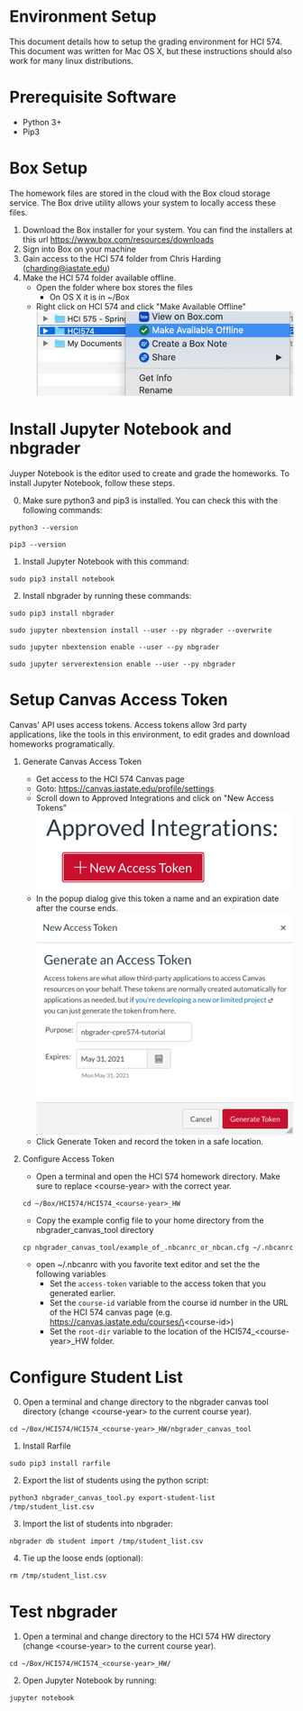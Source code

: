 # Environment Setup
This document details how to setup the grading environment for HCI 574. This document was written for Mac OS X, but these instructions should also work for many linux distributions. 

# Prerequisite Software
- Python 3+
- Pip3

# Box Setup
The homework files are stored in the cloud with the Box cloud storage service. The Box drive utility allows your system to locally access these files.

1. Download the Box installer for your system. You can find the installers at this url https://www.box.com/resources/downloads
2. Sign into Box on your machine
3. Gain access to the HCI 574 folder from Chris Harding (charding@iastate.edu)
4. Make the HCI 574 folder available offline.
    - Open the folder where box stores the files
        - On OS X it is in ~/Box
    - Right click on HCI 574 and click "Make Available Offline"
    ![right click menu](./right-click-menu.png)


# Install Jupyter Notebook and nbgrader
Juyper Notebook is the editor used to create and grade the homeworks. To install Jupyter Notebook, follow these steps.

0. Make sure python3 and pip3 is installed. You can check this with the following commands:
```
python3 --version
```
```
pip3 --version
```
1. Install Jupyter Notebook with this command:
```
sudo pip3 install notebook
```
2. Install nbgrader by running these commands:
```
sudo pip3 install nbgrader
```
``` 
sudo jupyter nbextension install --user --py nbgrader --overwrite
```
``` 
sudo jupyter nbextension enable --user --py nbgrader
```
```
sudo jupyter serverextension enable --user --py nbgrader
```

# Setup Canvas Access Token
Canvas' API uses access tokens. Access tokens allow 3rd party applications, like the tools in this environment, to edit grades and download homeworks programatically.
1. Generate Canvas Access Token  
    - Get access to the HCI 574 Canvas page
    - Goto: https://canvas.iastate.edu/profile/settings
    - Scroll down to Approved Integrations and click on "New Access Tokens"
    ![Approved Integrations](./approved-integration.png)
    - In the popup dialog give this token a name and an expiration date after the course ends. 
    ![New token dialog](./new-token-dialog.png)
    - Click Generate Token and record the token in a safe location.
2. Configure Access Token

    - Open a terminal and open the HCI 574 homework directory. Make sure to replace \<course-year\> with the correct year.
    ```
    cd ~/Box/HCI574/HCI574_<course-year>_HW
    ```
    - Copy the example config file to your home directory from the nbgrader_canvas_tool directory
    ```
    cp nbgrader_canvas_tool/example_of_.nbcanrc_or_nbcan.cfg ~/.nbcanrc
    ```
    - open ~/.nbcanrc with you favorite text editor and set the the following variables
        - Set the ```access-token``` variable to the access token that you generated earlier. 
        - Set the ```course-id``` variable from the course id number in the URL of the HCI 574 canvas page (e.g. https://canvas.iastate.edu/courses/\<course-id\>)
        - Set the ```root-dir``` variable to the location of the HCI574_\<course-year\>_HW folder.

# Configure Student List
0. Open a terminal and change directory to the nbgrader canvas tool directory (change \<course-year\> to the current course year).
```
cd ~/Box/HCI574/HCI574_<course-year>_HW/nbgrader_canvas_tool
```
1. Install Rarfile
```
sudo pip3 install rarfile
```

2. Export the list of students using the python script:
```
python3 nbgrader_canvas_tool.py export-student-list /tmp/student_list.csv
```
3. Import the list of students into nbgrader:
```nbgrader db student import /tmp/student_list.csv
nbgrader db student import /tmp/student_list.csv
```
4. Tie up the loose ends (optional):
```
rm /tmp/student_list.csv
```

# Test nbgrader
1. Open a terminal and change directory to the HCI 574 HW directory (change \<course-year\> to the current course year).
```
cd ~/Box/HCI574/HCI574_<course-year>_HW/
```

2. Open Jupyter Notebook by running:
```
jupyter notebook
```
